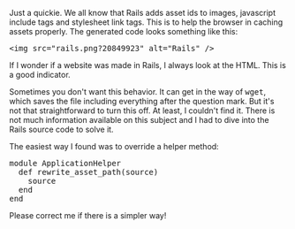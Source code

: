 Just a quickie. We all know that Rails adds asset ids to images, javascript include tags and stylesheet link tags. This is to help the browser in caching assets properly. The generated code looks something like this:

<pre>
&lt;img src="rails.png?20849923" alt="Rails" />
</pre>

If I wonder if a website was made in Rails, I always look at the HTML. This is a good indicator.

Sometimes you don't want this behavior. It can get in the way of <tt>wget</tt>, which saves the file including everything after the question mark. But it's not that straightforward to turn this off. At least, I couldn't find it. There is not much information available on this subject and I had to dive into the Rails source code to solve it.

The easiest way I found was to override a helper method:

<pre lang="rails">
module ApplicationHelper
  def rewrite_asset_path(source)
    source
  end
end
</pre>

Please correct me if there is a simpler way!